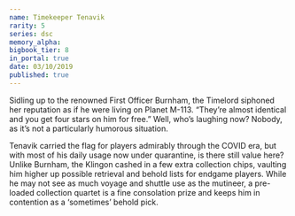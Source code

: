 ```yaml
---
name: Timekeeper Tenavik
rarity: 5
series: dsc
memory_alpha:
bigbook_tier: 8
in_portal: true
date: 03/10/2019
published: true
---
```


Sidling up to the renowned First Officer Burnham, the Timelord siphoned her reputation as if he were living on Planet M-113. “They’re almost identical and you get four stars on him for free.” Well, who’s laughing now? Nobody, as it’s not a particularly humorous situation.

Tenavik carried the flag for players admirably through the COVID era, but with most of his daily usage now under quarantine, is there still value here? Unlike Burnham, the Klingon cashed in a few extra collection chips, vaulting him higher up possible retrieval and behold lists for endgame players. While he may not see as much voyage and shuttle use as the mutineer, a pre-loaded collection quartet is a fine consolation prize and keeps him in contention as a ‘sometimes’ behold pick.
